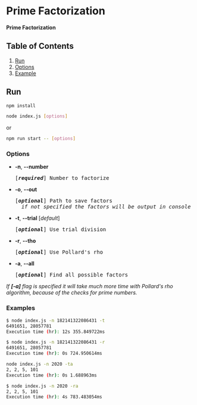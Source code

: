 # Prime Factorization

**Prime Factorization**

## Table of Contents

1. [Run](#run)
2. [Options](#options)
3. [Example](#examples)

## Run

```bash
npm install
```

```bash
node index.js [options]
```

or

```bash
npm run start -- [options]
```

### Options

- **-n**, **--number**
    <pre>[<em><b>required</b></em>] Number to factorize</pre>

- **-o**, **--out**
    <pre>[<em><b>optional</b></em>] Path to save factors
    <em>if not specified the factors will be output in console</em></pre>

- **-t**, **--trial** [_default_]
    <pre>[<em><b>optional</b></em>] Use trial division</pre>

- **-r**, **--tho**
    <pre>[<em><b>optional</b></em>] Use Pollard's rho</pre>

- **-a**, **--all**
    <pre>[<em><b>optional</b></em>] Find all possible factors</pre>

_If **[-a]** flag is specified it will take much more time with Pollard's rho algorithm, because of the checks for prime numbers._

### Examples

```bash
$ node index.js -n 182141322086431 -t
6491651, 28057781
Execution time (hr): 12s 355.849722ms
```

```bash
$ node index.js -n 182141322086431 -r
6491651, 28057781
Execution time (hr): 0s 724.950614ms
```

```bash
node index.js -n 2020 -ta
2, 2, 5, 101
Execution time (hr): 0s 1.688963ms
```

```bash
$ node index.js -n 2020 -ra
2, 2, 5, 101
Execution time (hr): 4s 783.483054ms
```
